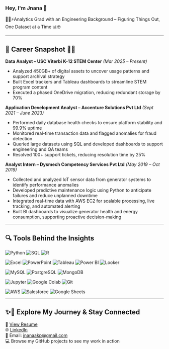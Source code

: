 ### Hey, I'm Jnana 👋

👩‍🎓⚡Analytics Grad with an Engineering Background – Figuring Things Out, One Dataset at a Time 📊🤓

---

## 💼 Career Snapshot 👩‍💻

**Data Analyst – USC Viterbi K-12 STEM Center** *(Mar 2025 – Present)*  
- Analyzed 450GB+ of digital assets to uncover usage patterns and support archival strategy  
- Built Excel trackers and Tableau dashboards to streamline STEM program content  
- Executed a phased OneDrive migration, reducing redundant storage by 70%  

**Application Development Analyst – Accenture Solutions Pvt Ltd** *(Sept 2021 – June 2023)*  
- Performed daily database health checks to ensure platform stability and 99.9% uptime  
- Monitored real-time transaction data and flagged anomalies for fraud detection  
- Queried large datasets using SQL and developed dashboards to support engineering and QA teams  
- Resolved 100+ support tickets, reducing resolution time by 25%  

**Analyst Intern – Dysmech Competency Services Pvt Ltd** *(May 2019 – Oct 2019)*  
- Collected and analyzed IoT sensor data from generator systems to identify performance anomalies  
- Developed predictive maintenance logic using Python to anticipate failures and reduce unplanned downtime  
- Integrated real-time data with AWS EC2 for scalable processing, live tracking, and automated alerting  
- Built BI dashboards to visualize generator health and energy consumption, supporting proactive decision-making  

---

## 🔍 Tools Behind the Insights

![Python](https://img.shields.io/badge/PYTHON-3776AB?style=for-the-badge&logo=python&logoColor=white)
![SQL](https://img.shields.io/badge/SQL-003B57?style=for-the-badge)
![R](https://img.shields.io/badge/R-276DC3?style=for-the-badge&logo=r&logoColor=white)

![Excel](https://img.shields.io/badge/EXCEL-217346?style=for-the-badge&logo=microsoft-excel&logoColor=white)
![PowerPoint](https://img.shields.io/badge/POWERPOINT-B7472A?style=for-the-badge&logo=microsoft-powerpoint&logoColor=white)
![Tableau](https://img.shields.io/badge/TABLEAU-E97627?style=for-the-badge&logo=tableau&logoColor=white)
![Power BI](https://img.shields.io/badge/POWER%20BI-F2C811?style=for-the-badge&logo=powerbi&logoColor=black)
![Looker](https://img.shields.io/badge/LOOKER-4285F4?style=for-the-badge&logo=looker&logoColor=white)

![MySQL](https://img.shields.io/badge/MYSQL-00758F?style=for-the-badge&logo=mysql&logoColor=white)
![PostgreSQL](https://img.shields.io/badge/POSTGRESQL-336791?style=for-the-badge&logo=postgresql&logoColor=white)
![MongoDB](https://img.shields.io/badge/MONGODB-47A248?style=for-the-badge&logo=mongodb&logoColor=white)

![Jupyter](https://img.shields.io/badge/JUPYTER-F37626?style=for-the-badge&logo=jupyter&logoColor=white)
![Google Colab](https://img.shields.io/badge/GOOGLE%20COLAB-F9AB00?style=for-the-badge&logo=google-colab&logoColor=white)
![Git](https://img.shields.io/badge/GIT-F05032?style=for-the-badge&logo=git&logoColor=white)

![AWS](https://img.shields.io/badge/AWS-232F3E?style=for-the-badge&logo=amazon-aws&logoColor=white)
![Salesforce](https://img.shields.io/badge/SALESFORCE-00A1E0?style=for-the-badge&logo=salesforce&logoColor=white)
![Google Sheets](https://img.shields.io/badge/GOOGLE%20SHEETS-34A853?style=for-the-badge&logo=google-sheets&logoColor=white)

---

## ✨🔗 Explore My Journey & Stay Connected

📄 [View Resume](https://your-resume-link.com)  
🌐 [LinkedIn](https://www.linkedin.com/in/jnana-k-p)  
📧 Email: jnanaakp@gmail.com  
💻 Browse my GitHub projects to see my work in action

